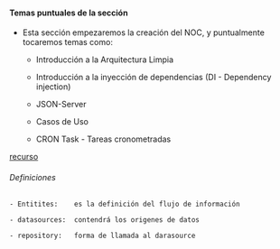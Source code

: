 #### Temas puntuales de la sección

- Esta sección empezaremos la creación del NOC, y puntualmente tocaremos temas como:

    * Introducción a la Arquitectura Limpia

    * Introducción a la inyección de dependencias (DI - Dependency injection)

    * JSON-Server

    * Casos de Uso

    * CRON Task - Tareas cronometradas


[recurso](https://gist.github.com/Klerith/3ba17e86dc4fabd8301a59699b9ffc0b)



###### Definiciones

    - Entitites:    es la definición del flujo de información
    
    - datasources:  contendrá los origenes de datos 

    - repository:   forma de llamada al darasource